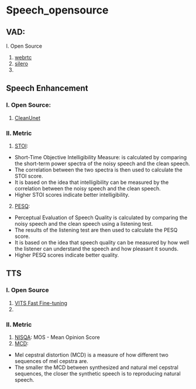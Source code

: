 # Speech_opensource
## VAD:
I. Open Source
1. [webrtc](https://github.com/wiseman/py-webrtcvad)
2. [silero](https://github.com/snakers4/silero-vad)
3. 
## Speech Enhancement
### I. Open Source:
1. [CleanUnet](https://github.com/NVIDIA/CleanUNet/tree/main)
### II. Metric
1. [STOI](https://github.com/mpariente/pystoi): <br>
- Short-Time Objective Intelligibility Measure: is calculated by comparing the short-term power spectra of the noisy speech and the clean speech. <br>
- The correlation between the two spectra is then used to calculate the STOI score. <br>
- It is based on the idea that intelligibility can be measured by the correlation between the noisy speech and the clean speech.
- Higher STOI scores indicate better intelligibility.
2. [PESQ](https://github.com/ludlows/PESQ): <br>
- Perceptual Evaluation of Speech Quality is calculated by comparing the noisy speech and the clean speech using a listening test. <br>
- The results of the listening test are then used to calculate the PESQ score. <br>
- It is based on the idea that speech quality can be measured by how well the listener can understand the speech and how pleasant it sounds.  <br>
- Higher PESQ scores indicate better quality.
## TTS
### I. Open Source
1. [VITS Fast Fine-tuning](https://github.com/Plachtaa/VITS-fast-fine-tuning/tree/main)
2. 
### II. Metric
1. [NISQA](https://github.com/gabrielmittag/NISQA):
MOS - Mean Opinion Score
2. [MCD](https://github.com/MattShannon/mcd):
- Mel cepstral distortion (MCD) is a measure of how different two sequences of mel cepstra are.
- The smaller the MCD between synthesized and natural mel cepstral sequences, the closer the synthetic speech is to reproducing natural speech.
   

